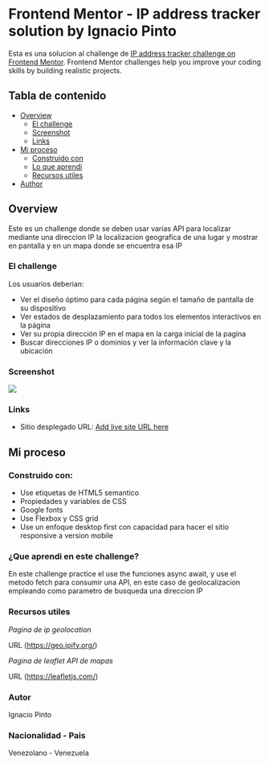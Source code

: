 # Frontend Mentor - IP address tracker solution by Ignacio Pinto

Esta es una solucion al challenge de [IP address tracker challenge on Frontend Mentor](https://www.frontendmentor.io/challenges/ip-address-tracker-I8-0yYAH0). Frontend Mentor challenges help you improve your coding skills by building realistic projects. 

## Tabla de contenido

- [Overview](#overview)
  - [El challenge](#the-challenge)
  - [Screenshot](#screenshot)
  - [Links](#links)
- [Mi proceso](#my-process)
  - [Construido con](#built-with)
  - [Lo que aprendi](#what-i-learned)
  - [Recursos utiles](#useful-resources)
- [Author](#author)

## Overview

Este es un challenge donde se deben usar varias API para localizar mediante una direccion IP la localizacion geografica de una lugar y mostrar en pantalla y en un mapa donde se encuentra esa IP

### El challenge

Los usuarios deberian:

- Ver el diseño óptimo para cada página según el tamaño de pantalla de su dispositivo
- Ver estados de desplazamiento para todos los elementos interactivos en la página
- Ver su propia dirección IP en el mapa en la carga inicial de la pagina
- Buscar direcciones IP o dominios y ver la información clave y la ubicación

### Screenshot

![](./images/Frontend-Mentor-IP-Address-Tracker%202.png)

### Links

- Sitio desplegado URL: [Add live site URL here](https://github.com/Pinto2291/ip-tracker-proyecto)

## Mi proceso

### Construido con:

- Use etiquetas de HTML5 semantico
- Propiedades y variables de CSS
- Google fonts
- Use Flexbox y CSS grid
- Use un enfoque desktop first con capacidad para hacer el sitio responsive a version mobile

### ¿Que aprendi en este challenge?

En este challenge practice el use the funciones async await, y use el metodo fetch para consumir una API, en este caso de geolocalizacion empleando como parametro de busqueda una direccion IP

### Recursos utiles

*Pagina de ip geolocation*

URL (https://geo.ipify.org/)

*Pagina de leaflet API de mapas*

URL (https://leafletjs.com/)

### Autor

Ignacio Pinto

### Nacionalidad - Pais

Venezolano - Venezuela